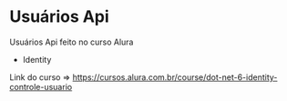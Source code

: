 # Usuários Api

Usuários Api feito no curso Alura

- Identity

Link do curso => https://cursos.alura.com.br/course/dot-net-6-identity-controle-usuario
